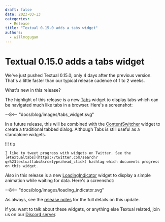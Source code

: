 ```yaml
---
draft: false
date: 2023-03-13
categories:
  - Release
title: "Textual 0.15.0 adds a tabs widget"
authors:
  - willmcgugan
---
```


# Textual 0.15.0 adds a tabs widget

We've just pushed Textual 0.15.0, only 4 days after the previous version. That's a little faster than our typical release cadence of 1 to 2 weeks.

What's new in this release?

<!-- more -->

The highlight of this release is a new [Tabs](./widgets/../../../widgets/tabs.md) widget to display tabs which can be navigated much like tabs in a browser. Here's a screenshot:

<div>
--8<-- "docs/blog/images/tabs_widget.svg"
</div>

In a future release, this will be combined with the [ContentSwitcher](../../widgets/content_switcher.md) widget to create a traditional tabbed dialog. Although Tabs is still useful as a standalone widgets.

!!! tip

    I like to tweet progress with widgets on Twitter. See the [#textualtabs](https://twitter.com/search?q=%23textualtabs&src=typeahead_click) hashtag which documents progress on this widget.

Also in this release is a new [LoadingIndicator](./../../widgets/loading_indicator.md) widget to display a simple animation while waiting for data. Here's a screenshot:

<div>
--8<-- "docs/blog/images/loading_indicator.svg"
</div>

As always, see the [release notes](https://github.com/Textualize/textual/releases/tag/v0.15.0) for the full details on this update.

If you want to talk about these widgets, or anything else Textual related, join us on our [Discord server](https://discord.gg/Enf6Z3qhVr).
